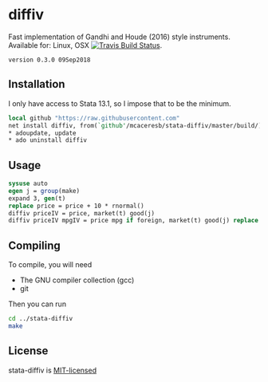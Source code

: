 diffiv
======

Fast implementation of Gandhi and Houde (2016) style instruments. Available for: Linux, OSX [![Travis Build Status](https://api.travis-ci.org/mcaceresb/stata-diffiv.svg?branch=develop)](https://travis-ci.org/mcaceresb/stata-diffiv).

`version 0.3.0 09Sep2018`

Installation
------------

I only have access to Stata 13.1, so I impose that to be the minimum.
```stata
local github "https://raw.githubusercontent.com"
net install diffiv, from(`github'/mcaceresb/stata-diffiv/master/build/)
* adoupdate, update
* ado uninstall diffiv
```

Usage
-----

```stata
sysuse auto
egen j = group(make)
expand 3, gen(t)
replace price = price + 10 * rnormal()
diffiv priceIV = price, market(t) good(j)
diffiv priceIV mpgIV = price mpg if foreign, market(t) good(j) replace
```

Compiling
---------

To compile, you will need

- The GNU compiler collection (gcc)
- git

Then you can run
```sh
cd ../stata-diffiv
make
```

License
-------

stata-diffiv is [MIT-licensed](https://github.com/mcaceresb/stata-diffiv/blob/master/LICENSE)
